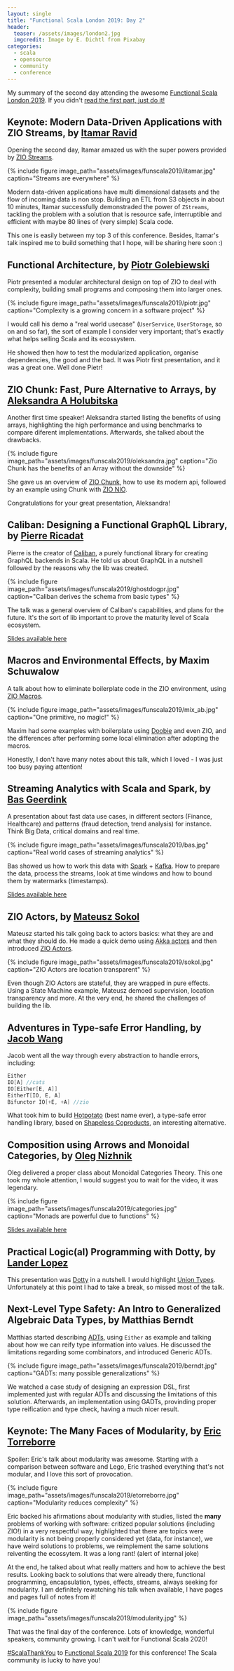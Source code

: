 ```yaml
---
layout: single
title: "Functional Scala London 2019: Day 2"
header:
  teaser: /assets/images/london2.jpg
  imgcredit: Image by E. Dichtl from Pixabay
categories:
  - scala
  - opensource
  - community
  - conference
---
```


My summary of the second day attending the awesome [Functional Scala London 2019](https://www.functionalscala.com/). If you didn't [read the first part, just do it!](/2019/12/17/functional-scala-london-2019-day-1/)

## Keynote: Modern Data-Driven Applications with ZIO Streams, by [Itamar Ravid](https://twitter.com/iravid_)

Opening the second day, Itamar amazed us with the super powers provided by [ZIO Streams](https://zio.dev/docs/datatypes/datatypes_stream).

{% include figure image_path="assets/images/funscala2019/itamar.jpg" caption="Streams are everywhere" %}

Modern data-driven applications have multi dimensional datasets and the flow of incoming data is non stop. Building an ETL from S3 objects in about 10 minutes, Itamar successfully demonstraded the power of `ZStreams`, tackling the problem with a solution that is resource safe, interruptible and efficient with maybe 80 lines of (very simple) Scala code.

This one is easily between my top 3 of this conference. Besides, Itamar's talk inspired me to build something that I hope, will be sharing here soon :)

## Functional Architecture, by [Piotr Golebiewski](https://github.com/ioleo)

Piotr presented a modular architectural design on top of ZIO to deal with complexity, building small programs and composing them into larger ones.

{% include figure image_path="assets/images/funscala2019/piotr.jpg" caption="Complexity is a growing concern in a software project" %}

I would call his demo a "real world usecase" (`UserService`, `UserStorage`, so on and so far), the sort of example I consider very important; that's exactly what helps selling Scala and its ecossystem.

He showed then how to test the modularized application, organise dependencies, the good and the bad. It was Piotr first presentation, and it was a great one. Well done Pietr!

## ZIO Chunk: Fast, Pure Alternative to Arrays, by [Aleksandra A Holubitska](https://twitter.com/Oleksandra_A)

Another first time speaker! Aleksandra started listing the benefits of using arrays, highlighting the high performance and using benchmarks to compare diferent implementations. Afterwards, she talked about the drawbacks.

{% include figure image_path="assets/images/funscala2019/oleksandra.jpg" caption="Zio Chunk has the benefits of an Array without the downside" %}

She gave us an overview of [ZIO Chunk](https://javadoc.io/doc/dev.zio/zio_2.12/1.0.0-RC12-1/zio/Chunk.html), how to use its modern api, followed by an example using Chunk with [ZIO NIO](https://zio.github.io/zio-nio/).

Congratulations for your great presentation, Aleksandra!

## Caliban: Designing a Functional GraphQL Library, by [Pierre Ricadat](https://twitter.com/ghostdogpr)

Pierre is the creator of [Caliban](https://ghostdogpr.github.io/caliban/), a purely functional library for creating GraphQL backends in Scala. He told us about GraphQL in a nutshell followed by the reasons why the lib was created.

{% include figure image_path="assets/images/funscala2019/ghostdogpr.jpg" caption="Caliban derives the schema from basic types" %}

The talk was a general overview of Caliban's capabilities, and plans for the future. It's the sort of lib important to prove the maturity level of Scala ecosystem.

[Slides available here](https://www.slideshare.net/PierreRicadat/designing-a-functional-graphql-library-204680947)

## Macros and Environmental Effects, by Maxim Schuwalow

A talk about how to eliminate boilerplate code in the ZIO environment, using [ZIO Macros](https://github.com/zio/zio-macros).

{% include figure image_path="assets/images/funscala2019/mix_ab.jpg" caption="One primitive, no magic!" %}

Maxim had some examples with boilerplate using [Doobie](https://tpolecat.github.io/doobie/) and even ZIO, and the differences after performing some local elimination after adopting the macros.

Honestly, I don't have many notes about this talk, which I loved - I was just too busy paying attention!

## Streaming Analytics with Scala and Spark, by [Bas Geerdink](https://twitter.com/bgeerdink)

A presentation about fast data use cases, in different sectors (Finance, Healthcare) and patterns (fraud detection, trend analysis) for instance. Think Big Data, critical domains and real time.

{% include figure image_path="assets/images/funscala2019/bas.jpg" caption="Real world cases of streaming analytics" %}

Bas showed us how to work this data with [Spark](https://spark.apache.org/) + [Kafka](https://kafka.apache.org/). How to prepare the data, process the streams, look at time windows and how to bound them by watermarks (timestamps).

[Slides available here](https://streaming-analytics.github.io/Styx/presentations/functional-scala.html)

## ZIO Actors, by [Mateusz Sokol](https://twitter.com/mt_sokol)

Mateusz started his talk going back to actors basics: what they are and what they should do. He made a quick demo using [Akka actors](https://doc.akka.io/docs/akka/current/typed/actors.html#akka-actors) and then introduced [ZIO Actors](https://zio.github.io/zio-actors/).

{% include figure image_path="assets/images/funscala2019/sokol.jpg" caption="ZIO Actors are location transparent" %}

Even though ZIO Actors are stateful, they are wrapped in pure effects. Using a State Machine example, Mateusz demoed supervision, location transparency and more. At the very end, he shared the challenges of building the lib.

## Adventures in Type-safe Error Handling, by [Jacob Wang](https://twitter.com/jatcwang)

Jacob went all the way through every abstraction to handle errors, including:

```scala
Either
IO[A] //cats
IO[Either[E, A]]
EitherT[IO, E, A]
Bifunctor IO[+E, +A] //zio
```

What took him to build [Hotpotato](https://jatcwang.github.io/hotpotato/) (best name ever), a type-safe error handling library, based on [Shapeless Coproducts](https://github.com/milessabin/shapeless/wiki/Feature-overview:-shapeless-2.0.0#coproducts-and-discriminated-unions), an interesting alternative.

## Composition using Arrows and Monoidal Categories, by [Oleg Nizhnik](https://twitter.com/Odomontois)

Oleg delivered a proper class about Monoidal Categories Theory. This one took my whole attention, I would suggest you to wait for the video, it was legendary.

{% include figure image_path="assets/images/funscala2019/categories.jpg" caption="Monads are powerful due to functions" %}

[Slides available here](http://slides.com/olegnizhnik/assymondark#/)

## Practical Logic(al) Programming with Dotty, by [Lander Lopez](https://twitter.com/LanderLo)

This presentation was [Dotty](https://dotty.epfl.ch/) in a nutshell. I would highlight [Union Types](https://dotty.epfl.ch/docs/reference/new-types/union-types.html). Unfortunately at this point I had to take a break, so missed most of the talk.

## Next-Level Type Safety: An Intro to Generalized Algebraic Data Types, by Matthias Berndt

Matthias started describing [ADTs](https://blog.softwaremill.com/algebraic-data-types-in-four-languages-858788043d4e), using `Either` as example and talking about how we can reify type information into values. He discussed the limitations regarding some combinators, and introduced Generic ADTs.

{% include figure image_path="assets/images/funscala2019/berndt.jpg" caption="GADTs: many possible generalizations" %}

We watched a case study of designing an expression DSL, first implemented just with regular ADTs and discussing the limitations of this solution. Afterwards, an implementation using GADTs, provinding proper type reification and type check, having a much nicer result.

## Keynote: The Many Faces of Modularity, by [Eric Torreborre](https://twitter.com/etorreborre)

Spoiler: Eric's talk about modularity was awesome. Starting with a comparison between software and Lego, Eric trashed everything that's not modular, and I love this sort of provocation.

{% include figure image_path="assets/images/funscala2019/etorreborre.jpg" caption="Modularity reduces complexity" %}

Eric backed his afirmations about modularity with studies, listed the **many** problems of working with software: critized popular solutions (including ZIO!) in a very respectful way, highlighted that there are topics were modularity is not being properly considered yet (data, for instance), we have weird solutions to problems, we reimplement the same solutions reiventing the ecossytem. It was a long rant! (alert of internal joke)

At the end, he talked about what really matters and how to achieve the best results. Looking back to solutions that were already there, functional programming, encapsulation, types, effects, streams, always seeking for modularity. I am definitely rewatching his talk when available, I have pages and pages full of notes from it!

{% include figure image_path="assets/images/funscala2019/modularity.jpg" %}

That was the final day of the conference. Lots of knowledge, wonderful speakers, community growing. I can't wait for Functional Scala 2020!

[#ScalaThankYou](https://twitter.com/search?q=%23ScalaThankYou) to [Functional Scala 2019](https://twitter.com/FunScala2019) for this conference! The Scala community is lucky to have you!
